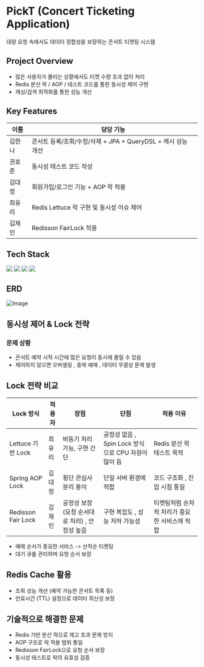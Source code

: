 # PickT (Concert Ticketing Application)
대량 요청 속에서도 데이터 정합성을 보장하는 콘서트 티켓팅 시스템

## Project Overview
- 많은 사용자가 몰리는 상황에서도 티켓 수량 초과 없이 처리
- Redis 분산 락 / AOP / 테스트 코드를 통한 동시성 제어 구현
- 캐싱/검색 최적화를 통한 성능 개선

## Key Features

| 이름 | 담당 기능 |
|---|---|
| 김한나 | 콘서트 등록/조회/수정/삭제 + JPA + QueryDSL + 캐시 성능 개선 |
| 권호준 | 동시성 테스트 코드 작성 |
| 김대정 | 회원가입/로그인 기능 + AOP 락 적용 |
| 최유리 | Redis Lettuce 락 구현 및 동시성 이슈 제어 |
| 김제인 | Redisson FairLock 적용 |

## Tech Stack
<img src="https://img.shields.io/badge/java-007396?style=flat-square&logo=java&logoColor=white"/>
<img src="https://img.shields.io/badge/MySQL-4479A1?style=flat-square&logo=MySQL&logoColor=white"/>
<img src="https://img.shields.io/badge/Postman-FF6C37?style=flat-square&logo=Postman&logoColor=white"/>
<img src="https://img.shields.io/badge/Spring-6DB33F?style=flat-square&logo=Spring&logoColor=white"/>

## ERD
![Image](https://github.com/user-attachments/assets/542b811f-1290-4928-86e5-c5de2748da3b)

## 동시성 제어 & Lock 전략
### 문제 상황
- 콘서트 예약 시작 시간에 많은 요청이 동시에 몰릴 수 있음
- 제어하지 않으면 오버셀링 , 중복 예매 , 데이터 무결성 문제 발생

## Lock 전략 비교

| Lock 방식 | 적용자 | 장점 | 단점 | 적용 이유 |
|---|---|---|---|----|
| Lettuce 기반 Lock | 최유리 | 비동기 처리 가능, 구현 간단 | 공정성 없음 , Spin Lock 방식으로 CPU 자원이 많이 듬 | Redis 분산 락 테스트 목적 |
| Spring AOP Lock | 김대정 | 횡단 관심사 분리 용이 | 단일 서버 환경에 적합 | 코드 구조화 , 진입 시점 통일 |
| Redisson Fair Lock | 김제인 | 공정성 보장 (요청 순서대로 처리) , 안정성 높음 | 구현 복잡도 , 성능 저하 가능성 | 티켓팅처럼 순차적 처리가 중요한 서비스에 적합 |
- 예매 순서가 중요한 서비스 -> 선착순 티켓팅
- 대기 큐를 관리하며 요청 순서 보장

## Redis Cache 활용
- 조회 성능 개선 (예약 가능한 콘서트 목록 등)
- 만료시간 (TTL) 설정으로 데이터 최신성 보장

## 기술적으로 해결한 문제
- Redis 기반 분산 락으로 재고 초과 문제 방지
- AOP 구조로 락 적용 범위 통일
- Redisson FairLock으로 요청 순서 보장
- 동시성 테스트로 락의 유효성 검증
